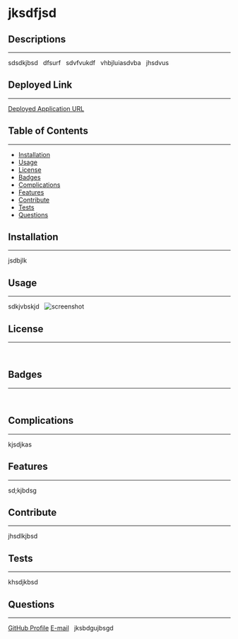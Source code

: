 
# jksdfjsd
## Descriptions
---
sdsdkjbsd
&nbsp;
dfsurf
&nbsp;
sdvfvukdf
&nbsp;
vhbjluiasdvba
&nbsp;
jhsdvus
&nbsp;
## Deployed Link
---
[Deployed Application URL](https://github.com/cmcunningham27/professional_README_file)
&nbsp;
## Table of Contents
---
- [Installation](#installation)
- [Usage](#usage)
- [License](#license)
- [Badges](#badges)
- [Complications](#complications)
- [Features](#features)
- [Contribute](#contribute)
- [Tests](#tests)
- [Questions](#questions)
&nbsp;
## Installation
---
jsdbjlk
&nbsp;
## Usage
---
sdkjvbskjd
&nbsp;
![screenshot](k;jsbdgjk)
&nbsp;
## License
---
&nbsp;
## Badges
---
&nbsp;
## Complications
---
kjsdjkas
&nbsp;
## Features
---
sd;kjbdsg
&nbsp;
## Contribute
---
jhsdlkjbsd
&nbsp;
## Tests
---
khsdjkbsd
&nbsp;
## Questions
---
[GitHub Profile](https://github.com/cmcunningham27)
[E-mail](sttepstutoring@yahoo.com)
&nbsp;
jksbdgujbsgd
                